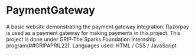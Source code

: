 # PaymentGateway
A basic website demonstrating the payment gateway integration.
Razorpay is used as a payment gateway for making payments in this project.
This project is done under GRIP-The Sparks Foundation Internship program(##GRIPAPRIL22).
Languages used: HTML / CSS / JavaScript


